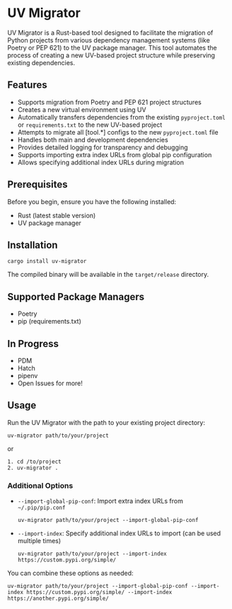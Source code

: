 # UV Migrator

UV Migrator is a Rust-based tool designed to facilitate the migration of Python projects from various dependency management systems (like Poetry or PEP 621) to the UV package manager. This tool automates the process of creating a new UV-based project structure while preserving existing dependencies.

## Features

- Supports migration from Poetry and PEP 621 project structures
- Creates a new virtual environment using UV
- Automatically transfers dependencies from the existing `pyproject.toml` or `requirements.txt` to the new UV-based project
- Attempts to migrate all [tool.*] configs to the new `pyproject.toml` file
- Handles both main and development dependencies
- Provides detailed logging for transparency and debugging
- Supports importing extra index URLs from global pip configuration
- Allows specifying additional index URLs during migration

## Prerequisites

Before you begin, ensure you have the following installed:

- Rust (latest stable version)
- UV package manager

## Installation

```
cargo install uv-migrator
```

The compiled binary will be available in the `target/release` directory.

## Supported Package Managers

* Poetry
* pip (requirements.txt)

## In Progress

* PDM
* Hatch
* pipenv
* Open Issues for more!

## Usage

Run the UV Migrator with the path to your existing project directory:

```
uv-migrator path/to/your/project
```

or

```
1. cd /to/project
2. uv-migrator .
```

### Additional Options

- `--import-global-pip-conf`: Import extra index URLs from `~/.pip/pip.conf`
  ```
  uv-migrator path/to/your/project --import-global-pip-conf
  ```

- `--import-index`: Specify additional index URLs to import (can be used multiple times)
  ```
  uv-migrator path/to/your/project --import-index https://custom.pypi.org/simple/
  ```

You can combine these options as needed:

```
uv-migrator path/to/your/project --import-global-pip-conf --import-index https://custom.pypi.org/simple/ --import-index https://another.pypi.org/simple/
```

